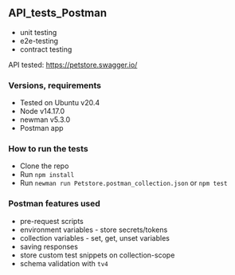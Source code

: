 ## API_tests_Postman

- unit testing
- e2e-testing
- contract testing

API tested: https://petstore.swagger.io/

### Versions, requirements

- Tested on Ubuntu v20.4
- Node v14.17.0
- newman v5.3.0
- Postman app

### How to run the tests

- Clone the repo
- Run `npm install`
- Run `newman run Petstore.postman_collection.json` or `npm test`

### Postman features used

- pre-request scripts
- environment variables - store secrets/tokens
- collection variables - set, get, unset variables
- saving responses
- store custom test snippets on collection-scope
- schema validation with `tv4`